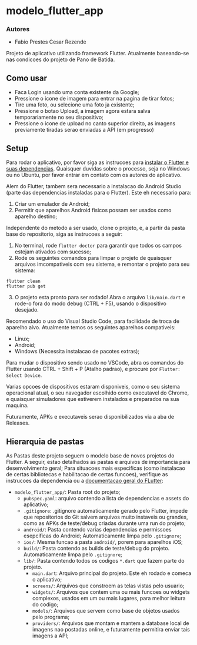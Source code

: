 # modelo_flutter_app

### Autores
- Fabio Prestes Cesar Rezende

Projeto de aplicativo utilizando framework Flutter. Atualmente baseando-se nas condicoes do projeto de Pano de Batida.

## Como usar

- Faca Login usando uma conta existente da Google;
- Pressione o icone de imagem para entrar na pagina de tirar fotos;
- Tire uma foto, ou selecione uma foto ja existente;
- Pressione o botao Upload, a imagem agora estara salva temporariamente no seu dispositivo;
- Pressione o icone de upload no canto superior direito, as imagens previamente tiradas serao enviadas a API (em progresso)

## Setup

Para rodar o aplicativo, por favor siga as instrucoes para [instalar o Flutter e suas dependencias](https://docs.flutter.dev/get-started/install). Quaisquer duvidas sobre o processo, seja no Windows ou no Ubuntu, por favor entrar em contato com os autores do aplicativo.

Alem do Flutter, tambem sera necessario a instalacao do Android Studio (parte das dependencias instaladas para o Flutter). Este eh necessario para:
1. Criar um emulador de Android;
2. Permitir que aparelhos Android fisicos possam ser usados como aparelho destino;

Independente do metodo a ser usado, clone o projeto, e, a partir da pasta base do repositorio, siga as instrucoes a seguir:

1. No terminal, rode `flutter doctor` para garantir que todos os campos estejam ativados com sucesso;
2. Rode os seguintes comandos para limpar o projeto de quaisquer arquivos imcompativeis com seu sistema, e remontar o projeto para seu sistema:
```
flutter clean
flutter pub get
```
3. O projeto esta pronto para ser rodado! Abra o arquivo `lib/main.dart` e rode-o fora do modo debug (CTRL + F5), usando o dispositivo desejado. 

Recomendado o uso do Visual Studio Code, para facilidade de troca de aparelho alvo. Atualmente temos os seguintes aparelhos compativeis:
- Linux;
- Android;
- Windows (Necessita instalacao de pacotes extras);

Para mudar o dispositivo sendo usado no VSCode, abra os comandos do Flutter usando CTRL + Shift + P (Atalho padrao), e procure por `Flutter: Select Device`. 

Varias opcoes de dispositivos estaram disponiveis, como o seu sistema operacional atual, o seu navegador escolhido como executavel do Chrome, e quaisquer simuladores que estiverem instalados e preparados na sua maquina.

Futuramente, APKs e executaveis serao disponibilizados via a aba de Releases.

## Hierarquia de pastas

As Pastas deste projeto seguem o modelo base de novos projetos do Flutter. A seguir, estao detalhados as pastas e arquivos de importancia para desenvolvimento geral; Para situacoes mais especificas (como instalacao de certas bibliotecas e habilitacao de certas funcoes), verifique as instrucoes da dependencia ou a [documentacao geral do FLutter](https://docs.flutter.dev/):

- `modelo_flutter_app/`: Pasta root do projeto;
    - `pubspec.yaml`: arquivo contendo a lista de dependencias e assets do aplicativo;
    - `.gitignore`: .gitignore automaticamente gerado pelo Flutter, impede que repositorios do Git salvem arquivos muito instaveis ou grandes, como as APKs de teste/debug criadas durante uma run do projeto;
    - `android/`: Pasta contendo varias dependencias e permissoes esepcificas do Android; Automaticamente limpa pelo `.gitignore`;
    - `ios/`: Mesma funcao a pasta `android/`, porem para aparelhos iOS;
    - `build/`: Pasta contendo as builds de teste/debug do projeto. Automaticamente limpa pelo `.gitignore`;
    - `lib/`: Pasta contendo todos os codigos `*.dart` que fazem parte do projeto.
        - `main.dart`: Arquivo principal do projeto. Este eh rodado e comeca o aplicativo;
        - `screens/`: Arquivos que constroem as telas vistas pelo usuario;
        - `widgets/`: Arquivos que contem uma ou mais funcoes ou widgets complexos, usados em um ou mais lugares, para melhor leitura do codigo;
        - `models/`: Arquivos que servem como base de objetos usados pelo programa;
        - `providers/`: Arquivos que montam e mantem a database local de imagens nao postadas online, e futuramente permitira enviar tais imagens a API;
